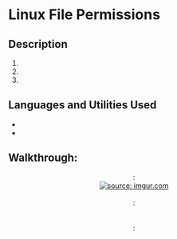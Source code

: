 # 

<h1>Linux File Permissions</h1>


<h2>Description</h2>

1. 

2. 

3. 


<h2>Languages and Utilities Used</h2>

- <b></b>
- <b></b> 



<h2>Walkthrough:</h2>

<p align="center">
: <br/>
<a href="https://imgur.com/rwBJGvs"><img src="https://i.imgur.com/rwBJGvs.png" title="source: imgur.com" /></a></a><br />
  
<br />
:  <br/>
</a>
<br />
<br />
: <br/>
</a>
<br />
<br />

  


</p>
